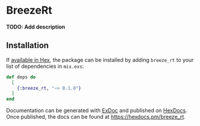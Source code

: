 # BreezeRt

**TODO: Add description**

## Installation

If [available in Hex](https://hex.pm/docs/publish), the package can be installed
by adding `breeze_rt` to your list of dependencies in `mix.exs`:

```elixir
def deps do
  [
    {:breeze_rt, "~> 0.1.0"}
  ]
end
```

Documentation can be generated with [ExDoc](https://github.com/elixir-lang/ex_doc)
and published on [HexDocs](https://hexdocs.pm). Once published, the docs can
be found at <https://hexdocs.pm/breeze_rt>.

